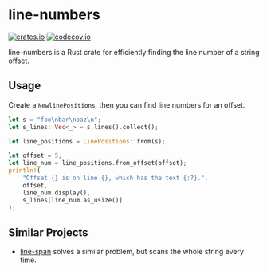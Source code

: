 # line-numbers
<a href="https://crates.io/crates/line-numbers"><img src="https://img.shields.io/crates/v/line-numbers.svg?style=flat-square" alt="crates.io"></a>
<a href="https://codecov.io/gh/Wilfred/line-numbers"><img src="https://img.shields.io/codecov/c/github/Wilfred/line-numbers?style=flat-square&token=jdOv9Fo8rG" alt="codecov.io"></a>

line-numbers is a Rust crate for efficiently finding the line number
of a string offset.

## Usage

Create a `NewlinePositions`, then you can find line numbers for an
offset.

```rust
let s = "foo\nbar\nbaz\n";
let s_lines: Vec<_> = s.lines().collect();

let line_positions = LinePositions::from(s);

let offset = 5;
let line_num = line_positions.from_offset(offset);
println!(
    "Offset {} is on line {}, which has the text {:?}.",
    offset,
    line_num.display(),
    s_lines[line_num.as_usize()]
);
```

## Similar Projects

* [line-span](https://crates.io/crates/line-span) solves a similar
  problem, but scans the whole string every time.
